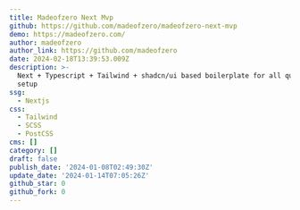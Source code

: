 ```yaml
---
title: Madeofzero Next Mvp
github: https://github.com/madeofzero/madeofzero-next-mvp
demo: https://madeofzero.com/
author: madeofzero
author_link: https://github.com/madeofzero
date: 2024-02-18T13:39:53.009Z
description: >-
  Next + Typescript + Tailwind + shadcn/ui based boilerplate for all quick MVP
  setup
ssg:
  - Nextjs
css:
  - Tailwind
  - SCSS
  - PostCSS
cms: []
category: []
draft: false
publish_date: '2024-01-08T02:49:30Z'
update_date: '2024-01-14T07:05:26Z'
github_star: 0
github_fork: 0
---
```

